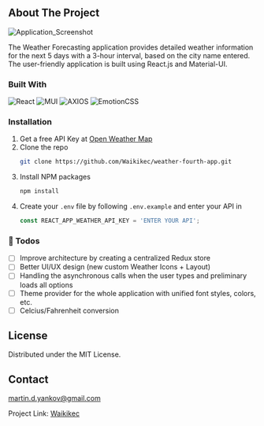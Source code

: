 <!-- ABOUT THE PROJECT -->
## About The Project

![Application_Screenshot](https://github.com/Waikikec/weather-fourth-app/assets/19924074/f53a73ce-b601-42ae-a6f0-9115f08469c1)

The Weather Forecasting application provides detailed weather information for the next 5 days with a 3-hour interval, based on the city name entered. The user-friendly application is built using React.js and Material-UI.



### Built With

![React](https://img.shields.io/badge/react-%2320232a.svg?style=for-the-badge&logo=react&logoColor=%2361DAFB)
![MUI](https://img.shields.io/badge/MUI-%230081CB.svg?style=for-the-badge&logo=mui&logoColor=white)
![AXIOS](https://img.shields.io/badge/Axios-5A29E4.svg?style=for-the-badge&logo=Axios&logoColor=white)
![EmotionCSS](https://img.shields.io/badge/CSS3-1572B6.svg?style=for-the-badge&logo=CSS3&logoColor=white)


<!-- GETTING STARTED -->

### Installation

1. Get a free API Key at [Open Weather Map](https://openweathermap.org/)
2. Clone the repo
   ```sh
   git clone https://github.com/Waikikec/weather-fourth-app.git
   ```
3. Install NPM packages
   ```sh
   npm install
   ```
4. Create your `.env` file by following `.env.example` and enter your API in
   ```js
   const REACT_APP_WEATHER_API_KEY = 'ENTER YOUR API';
   ```

<!-- LICENSE -->
### 📄 Todos

- [ ] Improve architecture by creating a centralized Redux store
- [ ] Better UI/UX design (new custom Weather Icons + Layout)
- [ ] Handling the asynchronous calls when the user types and preliminary loads all options
- [ ] Theme provider for the whole application with unified font styles, colors, etc.
- [ ] Celcius/Fahrenheit conversion

<!-- LICENSE -->
## License

Distributed under the MIT License.


<!-- CONTACT -->
## Contact

martin.d.yankov@gmail.com

Project Link: [Waikikec](https://github.com/github_username/repo_name)



<!-- MARKDOWN LINKS & IMAGES -->
<!-- https://www.markdownguide.org/basic-syntax/#reference-style-links -->
[React.js]: https://img.shields.io/badge/React-20232A?style=for-the-badge&logo=react&logoColor=61DAFB
[React-url]: https://reactjs.org/

